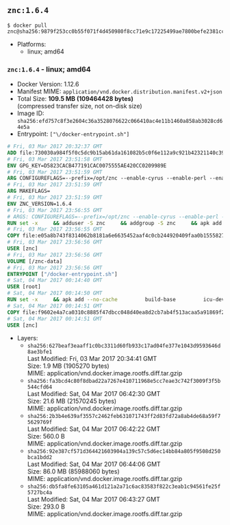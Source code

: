 ## `znc:1.6.4`

```console
$ docker pull znc@sha256:9879f253cc0b55f071f4d450980f8cc71e9c17225499ae7800befe2381ccf1d7
```

-	Platforms:
	-	linux; amd64

### `znc:1.6.4` - linux; amd64

-	Docker Version: 1.12.6
-	Manifest MIME: `application/vnd.docker.distribution.manifest.v2+json`
-	Total Size: **109.5 MB (109464428 bytes)**  
	(compressed transfer size, not on-disk size)
-	Image ID: `sha256:efd757c8f3e2604c36a3528076622c066410ac4e11b1460a858ab3028cd64e5a`
-	Entrypoint: `["\/docker-entrypoint.sh"]`

```dockerfile
# Fri, 03 Mar 2017 20:32:37 GMT
ADD file:730030a984f5f0c5dc9b15ab61da161082b5c0f6e112a9c921b42321140c3927 in / 
# Fri, 03 Mar 2017 23:51:58 GMT
ENV GPG_KEY=D5823CACB477191CAC0075555AE420CC0209989E
# Fri, 03 Mar 2017 23:51:59 GMT
ARG CONFIGUREFLAGS=--prefix=/opt/znc --enable-cyrus --enable-perl --enable-python --disable-ipv6
# Fri, 03 Mar 2017 23:51:59 GMT
ARG MAKEFLAGS=
# Fri, 03 Mar 2017 23:51:59 GMT
ENV ZNC_VERSION=1.6.4
# Fri, 03 Mar 2017 23:56:55 GMT
# ARGS: CONFIGUREFLAGS=--prefix=/opt/znc --enable-cyrus --enable-perl --enable-python --disable-ipv6 MAKEFLAGS=
RUN set -x     && adduser -S znc     && addgroup -S znc     && apk add --no-cache --virtual runtime-dependencies         ca-certificates         cyrus-sasl         icu         openssl         tini     && apk add --no-cache --virtual build-dependencies         build-base         curl         cyrus-sasl-dev         gnupg         icu-dev         openssl-dev         perl-dev         python3-dev     && mkdir /znc-src && cd /znc-src     && curl -fsSL "http://znc.in/releases/archive/znc-${ZNC_VERSION}.tar.gz" -o znc.tgz     && curl -fsSL "http://znc.in/releases/archive/znc-${ZNC_VERSION}.tar.gz.sig" -o znc.tgz.sig     && export GNUPGHOME="$(mktemp -d)"     && gpg --keyserver ha.pool.sks-keyservers.net --recv-keys "${GPG_KEY}"     && gpg --batch --verify znc.tgz.sig znc.tgz     && rm -rf "$GNUPGHOME"     && tar -zxf znc.tgz --strip-components=1     && mkdir build && cd build     && ../configure ${CONFIGUREFLAGS}     && make $MAKEFLAGS     && make install     && apk del build-dependencies     && cd / && rm -rf /znc-src
# Fri, 03 Mar 2017 23:56:55 GMT
COPY file:e05a8b743f8314062b8181a6e6635452aaf4c0cb244920409faa0b1555827b58 in / 
# Fri, 03 Mar 2017 23:56:56 GMT
USER [znc]
# Fri, 03 Mar 2017 23:56:56 GMT
VOLUME [/znc-data]
# Fri, 03 Mar 2017 23:56:56 GMT
ENTRYPOINT ["/docker-entrypoint.sh"]
# Sat, 04 Mar 2017 00:14:40 GMT
USER [root]
# Sat, 04 Mar 2017 00:14:50 GMT
RUN set -x     && apk add --no-cache         build-base         icu-dev         openssl-dev         perl         python3
# Sat, 04 Mar 2017 00:14:51 GMT
COPY file:f9602e4a7ca0310c8885f47dbcc048d40ea8d2cb7ab4f513acaa5a91869f2e08 in / 
# Sat, 04 Mar 2017 00:14:51 GMT
USER [znc]
```

-	Layers:
	-	`sha256:627beaf3eaaff1c0bc3311d60fb933c17ad04fe377e1043d9593646d8ae3bfe1`  
		Last Modified: Fri, 03 Mar 2017 20:34:41 GMT  
		Size: 1.9 MB (1905270 bytes)  
		MIME: application/vnd.docker.image.rootfs.diff.tar.gzip
	-	`sha256:fa3bcd4c80f8dbad22a7267e410711968e5cc7eae3c742f3009f3f5b544cfd64`  
		Last Modified: Sat, 04 Mar 2017 06:42:30 GMT  
		Size: 21.6 MB (21570245 bytes)  
		MIME: application/vnd.docker.image.rootfs.diff.tar.gzip
	-	`sha256:2b3b4e639af3557c2462feb631071743ff2d83fd72a8ab4de68a59f75629769f`  
		Last Modified: Sat, 04 Mar 2017 06:42:22 GMT  
		Size: 560.0 B  
		MIME: application/vnd.docker.image.rootfs.diff.tar.gzip
	-	`sha256:92e387cf571d364421603904a139c57c5d6ec14bb84a805f9508d250bca1bdd2`  
		Last Modified: Sat, 04 Mar 2017 06:44:06 GMT  
		Size: 86.0 MB (85988060 bytes)  
		MIME: application/vnd.docker.image.rootfs.diff.tar.gzip
	-	`sha256:db5fa8fe63105a461d121a2a71c6ac83583f822c3eab1c94561fe25f5727bc4a`  
		Last Modified: Sat, 04 Mar 2017 06:43:27 GMT  
		Size: 293.0 B  
		MIME: application/vnd.docker.image.rootfs.diff.tar.gzip
